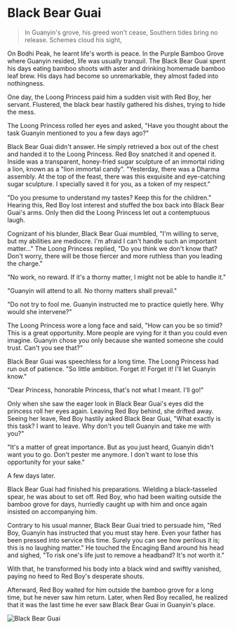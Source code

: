 # Black Bear Guai

> In Guanyin's grove, his greed won't cease,
> Southern tides bring no release.
> Schemes cloud his sight,

On Bodhi Peak, he learnt life's worth is peace.
In the Purple Bamboo Grove where Guanyin resided, life was usually
tranquil. The Black Bear Guai spent his days eating bamboo shoots with
aster and drinking homemade bamboo leaf brew. His days had become so
unremarkable, they almost faded into nothingness.

One day, the Loong Princess paid him a sudden visit with Red Boy, her
servant. Flustered, the black bear hastily gathered his dishes, trying to hide
the mess.

The Loong Princess rolled her eyes and asked, "Have you thought about
the task Guanyin mentioned to you a few days ago?"

Black Bear Guai didn't answer. He simply retrieved a box out of the chest
and handed it to the Loong Princess. Red Boy snatched it and opened it.
Inside was a transparent, honey-fried sugar sculpture of an immortal
riding a lion, known as a "lion immortal candy".
"Yesterday, there was a Dharma assembly. At the top of the feast, there
was this exquisite and eye-catching sugar sculpture. I specially saved it for
you, as a token of my respect."

"Do you presume to understand my tastes? Keep this for the children."
Hearing this, Red Boy lost interest and stuffed the box back into Black Bear
Guai's arms. Only then did the Loong Princess let out a contemptuous
laugh.

Cognizant of his blunder, Black Bear Guai mumbled, "I'm willing to serve,
but my abilities are mediocre. I'm afraid I can't handle such an important
matter..." The Loong Princess replied, "Do you think we don't know that?
Don't worry, there will be those fiercer and more ruthless than you
leading the charge."

"No work, no reward. If it's a thorny matter, I might not be able to handle
it."

"Guanyin will attend to all. No thorny matters shall prevail."

"Do not try to fool me. Guanyin instructed me to practice quietly here.
Why would she intervene?"

The Loong Princess wore a long face and said, "How can you be so timid?
This is a great opportunity. More people are vying for it than you could
even imagine. Guanyin chose you only because she wanted someone she
could trust. Can't you see that?"

Black Bear Guai was speechless for a long time. The Loong Princess had
run out of patience. "So little ambition. Forget it! Forget it! I'll let Guanyin
know."

"Dear Princess, honorable Princess, that's not what I meant. I'll go!"

Only when she saw the eager look in Black Bear Guai's eyes did the
princess roll her eyes again. Leaving Red Boy behind, she drifted away.
Seeing her leave, Red Boy hastily asked Black Bear Guai, "What exactly is
this task? I want to leave. Why don't you tell Guanyin and take me with
you?"

"It's a matter of great importance. But as you just heard, Guanyin didn't
want you to go. Don't pester me anymore. I don't want to lose this
opportunity for your sake."

A few days later.

Black Bear Guai had finished his preparations. Wielding a black-tasseled
spear, he was about to set off. Red Boy, who had been waiting outside the
bamboo grove for days, hurriedly caught up with him and once again
insisted on accompanying him.

Contrary to his usual manner, Black Bear Guai tried to persuade him, "Red
Boy, Guanyin has instructed that you must stay here. Even your father has
been pressed into service this time. Surely you can see how perilous it is;
this is no laughing matter." He touched the Encaging Band around his
head and sighed, "To risk one's life just to remove a headband? It's not
worth it."

With that, he transformed his body into a black wind and swiftly vanished,
paying no heed to Red Boy's desperate shouts.

Afterward, Red Boy waited for him outside the bamboo grove for a long
time, but he never saw him return. Later, when Red Boy recalled, he
realized that it was the last time he ever saw Black Bear Guai in Guanyin's
place.

![Black Bear Guai](/image-20240828215526427.png)